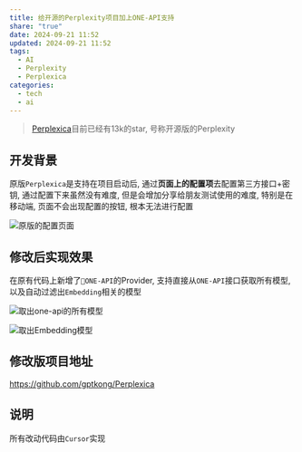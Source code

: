 ```yaml
---
title: 给开源的Perplexity项目加上ONE-API支持
share: "true"
date: 2024-09-21 11:52
updated: 2024-09-21 11:52
tags:
  - AI
  - Perplexity
  - Perplexica
categories:
  - tech
  - ai
---
```

> [Perplexica](https://github.com/ItzCrazyKns/Perplexica)目前已经有13k的star, 号称开源版的Perplexity

## 开发背景

原版`Perplexica`是支持在项目启动后, 通过**页面上的配置项**去配置第三方接口+密钥, 通过配置下来虽然没有难度, 但是会增加分享给朋友测试使用的难度, 特别是在移动端, 页面不会出现配置的按钮, 根本无法进行配置

<!-- more -->

![原版的配置页面](https://alist.kong.vision/d/r2/_imageStore/2024/09/21/20240921120049.png)


## 修改后实现效果

在原有代码上新增了`ONE-API`的Provider, 支持直接从`ONE-API`接口获取所有模型, 以及自动过滤出`Embedding`相关的模型

![取出one-api的所有模型](https://alist.kong.vision/d/r2/_imageStore/2024/09/21/20240921120130.png)

![取出Embedding模型](https://alist.kong.vision/d/r2/_imageStore/2024/09/21/20240921120255.png)


## 修改版项目地址

https://github.com/gptkong/Perplexica

## 说明

所有改动代码由`Cursor`实现